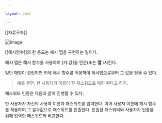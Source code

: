 ```yaml
---

layout: post

---
```


[[자료구조]]

![image](https://user-images.githubusercontent.com/116250393/211205143-cb6593b0-831e-48ae-b706-4e9f9ed4b9b6.png)


[[해시함수]]의 한 용도는 해시 맵을 구현하는 일이다.

해시 맵은 해시 함수를 사용하여 [키:값]을 연관(또는 **맵** )시킨다.

일단 매핑이 성립되면 키에 해시 함수를 적용하여 해시맵으로부터 그 값을 얻을 수 있다.

> 예를 들면, 한 사용자의 이름이 한 패스워드로 매핑 된다고 하자.

패스워드 인증은 다음과 같이 진행될 수 있다;

한 사용자가 자신의 사용자 이름과 패스워드를 입력한다.
이어  사용자 이름에 해시 함수를 적용하여 그 결과값으로 패스워드를 인출한다.
인출된 패스워듸와 사용자가 인증을 위해 입력한 패스워드와 비교한다.
>